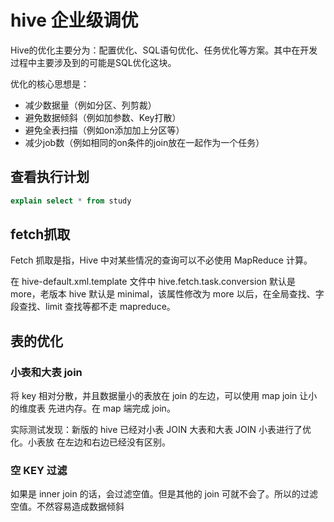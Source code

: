 # hive 企业级调优

Hive的优化主要分为：配置优化、SQL语句优化、任务优化等方案。其中在开发过程中主要涉及到的可能是SQL优化这块。

优化的核心思想是：

- 减少数据量（例如分区、列剪裁）
- 避免数据倾斜（例如加参数、Key打散）
- 避免全表扫描（例如on添加加上分区等）
- 减少job数（例如相同的on条件的join放在一起作为一个任务）

## 查看执行计划

```sql
explain select * from study
```

## fetch抓取

Fetch 抓取是指，Hive 中对某些情况的查询可以不必使用 MapReduce 计算。

在 hive-default.xml.template 文件中 hive.fetch.task.conversion 默认是 more，老版本 hive 默认是 minimal，该属性修改为 more 以后，在全局查找、字段查找、limit 查找等都不走 mapreduce。

## 表的优化

### 小表和大表 join

将 key 相对分散，并且数据量小的表放在 join 的左边，可以使用 map join 让小的维度表 先进内存。在 map 端完成 join。 

实际测试发现：新版的 hive 已经对小表 JOIN 大表和大表 JOIN 小表进行了优化。小表放 在左边和右边已经没有区别。

### 空 KEY 过滤

如果是 inner join 的话，会过滤空值。但是其他的 join 可就不会了。所以的过滤空值。不然容易造成数据倾斜

